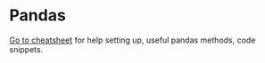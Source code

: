# Pandas
[Go to cheatsheet](cheatsheet.md) for help setting up, useful pandas methods, code snippets.
